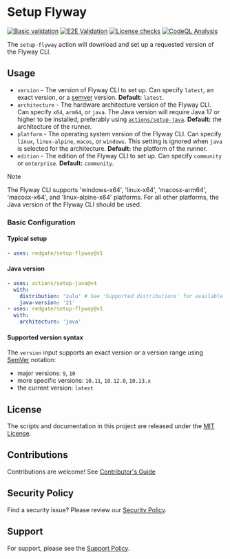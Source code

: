 # Setup Flyway

[![Basic validation](../..//actions/workflows/basic-validation.yml/badge.svg)](../..//actions/workflows/basic-validation.yml)
[![E2E Validation](../..//actions/workflows/e2e-validation.yml/badge.svg)](../..//actions/workflows/e2e-validation.yml)
[![License checks](../..//actions/workflows/license-checks.yml/badge.svg)](../..//actions/workflows/license-checks.yml)
[![CodeQL Analysis](../..//actions/workflows/codeql-analysis.yml/badge.svg)](../..//actions/workflows/codeql-analysis.yml)

The `setup-flyway` action will download and set up a requested version of the Flyway CLI.

## Usage

- `version` - The version of Flyway CLI to set up. Can specify `latest`, an exact version, or a [semver](#supported-version-syntax) version. **Default:** `latest`.
- `architecture` - The hardware architecture version of the Flyway CLI. Can specify `x64`, `arm64`, or `java`. The Java version will require Java 17 or higher to be installed, preferably using [`actions/setup-java`](https://github.com/actions/setup-java). **Default:** the architecture of the runner.
- `platform` - The operating system version of the Flyway CLI. Can specify `linux`, `linux-alpine`, `macos`, or `windows`. This setting is ignored when `java` is selected for the architecture. **Default:** the platform of the runner.
- `edition` - The edition of the Flyway CLI to set up. Can specify `community` or `enterprise`. **Default:** `community`.

> [!NOTE]
> The Flyway CLI supports 'windows-x64', 'linux-x64', 'macosx-arm64', 'macosx-x64', and 'linux-alpine-x64' platforms. 
> For all other platforms, the Java version of the Flyway CLI should be used.

### Basic Configuration

#### Typical setup

```yaml
- uses: redgate/setup-flyway@v1
```

#### Java version

```yaml
- uses: actions/setup-java@v4
  with:
    distribution: 'zulu' # See 'Supported distributions' for available options
    java-version: '21'
- uses: redgate/setup-flyway@v1
  with:
    architecture: 'java'
```

#### Supported version syntax

The `version` input supports an exact version or a version range using [SemVer](https://semver.org/) notation:
- major versions: `9`, `10`
- more specific versions:  `10.11`, `10.12.0`, `10.13.x`
- the current version: `latest`

## License

The scripts and documentation in this project are released under the [MIT License](LICENSE).

## Contributions

Contributions are welcome! See [Contributor's Guide](CONTRIBUTORS.md)

## Security Policy

Find a security issue? Please review our [Security Policy](SECURITY.md).

## Support

For support, please see the [Support Policy](SUPPORT.md).
